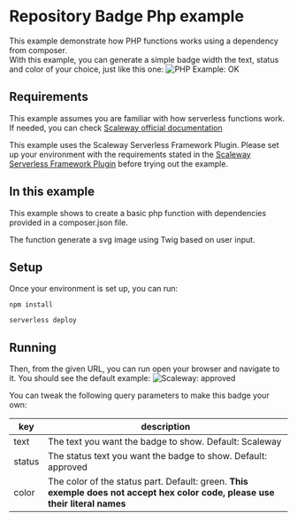 # Repository Badge Php example

This example demonstrate how PHP functions works using a dependency from composer.  
With this example, you can generate a simple badge width the text, status and color of your choice, just like this
one: ![PHP Example: OK](https://repositorybadgephpohmogwjd-repository-badge.functions.fnc.fr-par.scw.cloud/?text=PHP%20Example&status=OK&color=purple)

## Requirements

This example assumes you are familiar with how serverless functions work. If needed, you can
check [Scaleway official documentation](https://www.scaleway.com/en/docs/serverless/functions/quickstart/)

This example uses the Scaleway Serverless Framework Plugin. Please set up your environment with the requirements stated
in the [Scaleway Serverless Framework Plugin](https://github.com/scaleway/serverless-scaleway-functions) before trying
out the example.

## In this example

This example shows to create a basic php function with dependencies provided in a composer.json file.

The function generate a svg image using Twig based on user input.

## Setup

Once your environment is set up, you can run:

```console
npm install

serverless deploy
```

## Running

Then, from the given URL, you can run open your browser and navigate to it.
You should see the default
example: ![Scaleway: approved](https://repositorybadgephpohmogwjd-repository-badge.functions.fnc.fr-par.scw.cloud/)

You can tweak the following query parameters to make this badge your own:

| key    | description                                                                                                                   |
|--------|-------------------------------------------------------------------------------------------------------------------------------|
| text   | The text you want the badge to show. Default: Scaleway                                                                        |
| status | The status text you want the badge to show. Default: approved                                                                 |
| color  | The color of the status part. Default: green. **This exemple does not accept hex color code, please use their literal names** |

